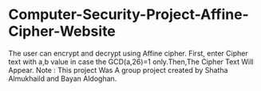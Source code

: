 # Computer-Security-Project-Affine-Cipher-Website
The user can encrypt and decrypt using Affine cipher. First, enter Cipher text with a,b value in case the GCD(a,26)=1 only.Then,The Cipher Text Will Appear.
Note : This project Was A group project created by Shatha Almukhaild and Bayan Aldoghan.
